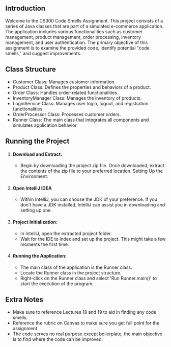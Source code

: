 ## Introduction

Welcome to the CS300 Code Smells Assignment. 
This project consists of a series of Java classes that are part of a simulated e-commerce application. 
The application includes various functionalities such as customer management, product management, order processing, inventory management, and user authentication. 
The primary objective of this assignment is to examine the provided code, identify potential "code smells," and suggest improvements.
## Class Structure

- Customer Class: Manages customer information.
- Product Class: Defines the properties and behaviors of a product.
- Order Class: Handles order-related functionalities.
- InventoryManager Class: Manages the inventory of products.
- LoginService Class: Manages user login, logout, and registration functionalities.
- OrderProcessor Class: Processes customer orders.
- Runner Class: The main class that integrates all components and simulates application behavior.
 
## Running the Project
1. #### Download and Extract:
    - Begin by downloading the project zip file.
Once downloaded, extract the contents of the zip file to your preferred location.
Setting Up the Environment:

2. #### Open IntelliJ IDEA
     - Within IntelliJ, you can choose the JDK of your preference. If you don't have a JDK installed, IntelliJ can assist you in downloading and setting up one.

3. #### Project Initialization:
    - In IntelliJ, open the extracted project folder.
    - Wait for the IDE to index and set up the project. This might take a few moments the first time.

4. #### Running the Application:
    - The main class of the application is the Runner class.
    - Locate the Runner class in the project structure.
    -  Right-click on the Runner class and select 'Run Runner.main()' to start the execution of the program.

## Extra Notes
- Make sure to reference Lectures 18 and 19 to aid in finding any code smells.
- Reference the rubric on Canvas to make sure you get full point for the assignment.
- The code serves no real purpose except boilerplate, the main objective is to find where the code can be improved.